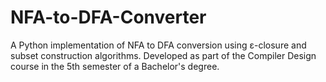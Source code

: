# NFA-to-DFA-Converter
 A Python implementation of NFA to DFA conversion using ε-closure and subset construction algorithms. Developed as part of the Compiler Design course in the 5th semester of a Bachelor's degree.
